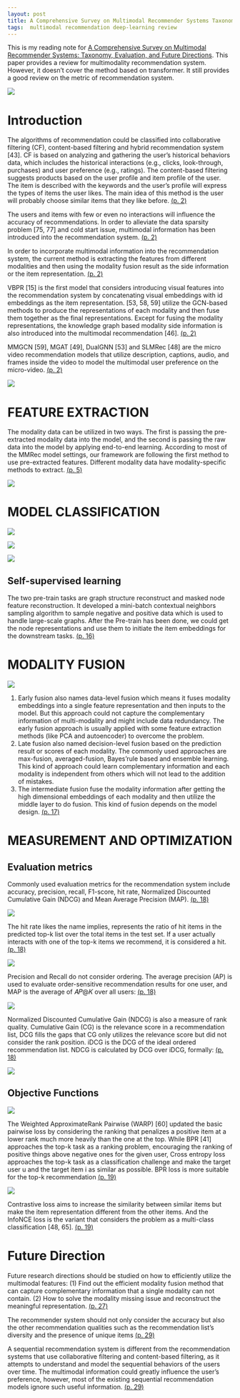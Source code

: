 ```yaml
---
layout: post
title: A Comprehensive Survey on Multimodal Recommender Systems Taxonomy, Evaluation, and Future Directions
tags:  multimodal recommendation deep-learning review
---
```


This is my reading note for [A Comprehensive Survey on Multimodal Recommender Systems: Taxonomy, Evaluation, and Future Directions](https://github.com/enoche/MMRec). This paper provides a review for multimodality recommendation system. However, it doesn’t cover the method based on transformer. It still provides a good review on the metric of recommendation system.

![](https://raw.githubusercontent.com/zhangtemplar/zhangtemplar.github.io/master/uPic/zhouComprehensiveSurveyMultimodal2023-5-x48-y336.png) 

# Introduction
The algorithms of recommendation could be classified into collaborative filtering (CF), content-based filtering and hybrid recommendation system [43]. CF is based on analyzing and gathering the user’s historical behaviors data, which includes the historical interactions (e.g., clicks, look-through, purchases) and user preference (e.g., ratings). The content-based filtering suggests products based on the user profile and item profile of the user. The item is described with the keywords and the user’s profile will express the types of items the user likes. The main idea of this method is the user will probably choose similar items that they like before. [(p. 2)](zotero://open-pdf/library/items/JRDLLJYG?page=2&annotation=EMHPJ32S)

The users and items with few or even no interactions will influence the accuracy of recommendations. In order to alleviate the data sparsity problem [75, 77] and cold start issue, multimodal information has been introduced into the recommendation system. [(p. 2)](zotero://open-pdf/library/items/JRDLLJYG?page=2&annotation=GHWHBGJ4)

In order to incorporate multimodal information into the recommendation system, the current method is extracting the features from different modalities and then using the modality fusion result as the side information or the item representation. [(p. 2)](zotero://open-pdf/library/items/JRDLLJYG?page=2&annotation=WTG844PP)

VBPR [15] is the first model that considers introducing visual features into the recommendation system by concatenating visual embeddings with id embeddings as the item representation. [53, 58, 59] utilize the GCN-based methods to produce the representations of each modality and then fuse them together as the final representations. Except for fusing the modality representations, the knowledge graph based modality side information is also introduced into the multimodal recommendation [46]. [(p. 2)](zotero://open-pdf/library/items/JRDLLJYG?page=2&annotation=669RAYPC)

MMGCN [59], MGAT [49], DualGNN [53] and SLMRec [48] are the micro video recommendation models that utilize description, captions, audio, and frames inside the video to model the multimodal user preference on the micro-video. [(p. 2)](zotero://open-pdf/library/items/JRDLLJYG?page=2&annotation=TYUPF6G7)

![](https://raw.githubusercontent.com/zhangtemplar/zhangtemplar.github.io/master/uPic/zhouComprehensiveSurveyMultimodal2023-6-x46-y319.png) 

# FEATURE EXTRACTION
The modality data can be utilized in two ways. The first is passing the pre-extracted modality data into the model, and the second is passing the raw data into the model by applying end-to-end learning. According to most of the MMRec model settings, our framework are following the first method to use pre-extracted features. Different modality data have modality-specific methods to extract. [(p. 5)](zotero://open-pdf/library/items/JRDLLJYG?page=5&annotation=JCJEE6W5)

![](https://raw.githubusercontent.com/zhangtemplar/zhangtemplar.github.io/master/uPic/zhouComprehensiveSurveyMultimodal2023-7-x43-y181.png) 

# MODEL CLASSIFICATION
![](https://raw.githubusercontent.com/zhangtemplar/zhangtemplar.github.io/master/uPic/zhouComprehensiveSurveyMultimodal2023-8-x46-y337.png) 

![](https://raw.githubusercontent.com/zhangtemplar/zhangtemplar.github.io/master/uPic/zhouComprehensiveSurveyMultimodal2023-11-x70-y65.png) 

![](https://raw.githubusercontent.com/zhangtemplar/zhangtemplar.github.io/master/uPic/zhouComprehensiveSurveyMultimodal2023-12-x52-y249.png) 

## Self-supervised learning
The two pre-train tasks are graph structure reconstruct and masked node feature reconstruction. It developed a mini-batch contextual neighbors sampling algorithm to sample negative and positive data which is used to handle large-scale graphs. After the Pre-train has been done, we could get the node representations and use them to initiate the item embeddings for the downstream tasks. [(p. 16)](zotero://open-pdf/library/items/JRDLLJYG?page=16&annotation=PTNKI36E)

# MODALITY FUSION
![](https://raw.githubusercontent.com/zhangtemplar/zhangtemplar.github.io/master/uPic/zhouComprehensiveSurveyMultimodal2023-17-x44-y395.png) 

1. Early fusion also names data-level fusion which means it fuses modality embeddings into a single feature representation and then inputs to the model. But this approach could not capture the complementary information of multi-modality and might include data redundancy. The early fusion approach is usually applied with some feature extraction methods (like PCA and autoencoder) to overcome the problem.
2. Late fusion also named decision-level fusion based on the prediction result or scores of each modality. The commonly used approaches are max-fusion, averaged-fusion, Bayes’rule based and ensemble learning. This kind of approach could learn complementary information and each modality is independent from others which will not lead to the addition of mistakes.
3. The intermediate fusion fuse the modality information after getting the high dimensional embeddings of each modality and then utilize the middle layer to do fusion. This kind of fusion depends on the model design. [(p. 17)](zotero://open-pdf/library/items/JRDLLJYG?page=17&annotation=UXZVKQC4)

# MEASUREMENT AND OPTIMIZATION
## Evaluation metrics
Commonly used evaluation metrics for the recommendation system include accuracy, precision, recall, F1-score, hit rate, Normalized Discounted Cumulative Gain (NDCG) and Mean Average Precision (MAP). [(p. 18)](zotero://open-pdf/library/items/JRDLLJYG?page=18&annotation=66PDWIFJ)

![](https://raw.githubusercontent.com/zhangtemplar/zhangtemplar.github.io/master/uPic/zhouComprehensiveSurveyMultimodal2023-18-x67-y346.png) 

The hit rate likes the name implies, represents the ratio of hit items in the predicted top-k list over the total items in the test set. If a user actually interacts with one of the top-k items we recommend, it is considered a hit. [(p. 18)](zotero://open-pdf/library/items/JRDLLJYG?page=18&annotation=QUFTEZHE)

![](https://raw.githubusercontent.com/zhangtemplar/zhangtemplar.github.io/master/uPic/zhouComprehensiveSurveyMultimodal2023-18-x189-y284.png) 

Precision and Recall do not consider ordering. The average precision (AP) is used to evaluate order-sensitive recommendation results for one user, and MAP is the average of 𝐴𝑃@𝐾 over all users: [(p. 18)](zotero://open-pdf/library/items/JRDLLJYG?page=18&annotation=MDAT6BTV)

![](https://raw.githubusercontent.com/zhangtemplar/zhangtemplar.github.io/master/uPic/zhouComprehensiveSurveyMultimodal2023-18-x108-y208.png) 

Normalized Discounted Cumulative Gain (NDCG) is also a measure of rank quality. Cumulative Gain (CG) is the relevance score in a recommendation list, DCG fills the gaps that CG only utilizes the relevance score but did not consider the rank position. iDCG is the DCG of the ideal ordered recommendation list. NDCG is calculated by DCG over iDCG, formally: [(p. 18)](zotero://open-pdf/library/items/JRDLLJYG?page=18&annotation=2JVUCRNJ)

![](https://raw.githubusercontent.com/zhangtemplar/zhangtemplar.github.io/master/uPic/zhouComprehensiveSurveyMultimodal2023-18-x118-y117.png) 

## Objective Functions
![](https://raw.githubusercontent.com/zhangtemplar/zhangtemplar.github.io/master/uPic/zhouComprehensiveSurveyMultimodal2023-19-x59-y421.png) 

The Weighted ApproximateRank Pairwise (WARP) [60] updated the basic pairwise loss by considering the ranking that penalizes a positive item at a lower rank much more heavily than the one at the top. While BPR [41] approaches the top-k task as a ranking problem, encouraging the ranking of positive things above negative ones for the given user, Cross entropy loss approaches the top-k task as a classification challenge and make the target user u and the target item i as similar as possible. BPR loss is more suitable for the top-k recommendation [(p. 19)](zotero://open-pdf/library/items/JRDLLJYG?page=19&annotation=584YSZ5P)

![](https://raw.githubusercontent.com/zhangtemplar/zhangtemplar.github.io/master/uPic/zhouComprehensiveSurveyMultimodal2023-19-x126-y152.png) 

Contrastive loss aims to increase the similarity between similar items but make the item representation different from the other items. And the InfoNCE loss is the variant that considers the problem as a multi-class classification [48, 65]. [(p. 19)](zotero://open-pdf/library/items/JRDLLJYG?page=19&annotation=CSGDFHAH)

# Future Direction
Future research directions should be studied on how to efficiently utilize the multimodal features: (1) Find out the efficient modality fusion method that can capture complementary information that a single modality can not contain. (2) How to solve the modality missing issue and reconstruct the meaningful representation. [(p. 27)](zotero://open-pdf/library/items/JRDLLJYG?page=27&annotation=BFQUFJX4)

The recommender system should not only consider the accuracy but also the other recommendation qualities such as the recommendation list’s diversity and the presence of unique items [(p. 29)](zotero://open-pdf/library/items/JRDLLJYG?page=29&annotation=B6CRLHY6)

A sequential recommendation system is different from the recommendation systems that use collaborative filtering and content-based filtering, as it attempts to understand and model the sequential behaviors of the users over time. The multimodal information could greatly influence the user’s preference, however, most of the existing sequential recommendation models ignore such useful information. [(p. 29)](zotero://open-pdf/library/items/JRDLLJYG?page=29&annotation=JL7CGP22)
